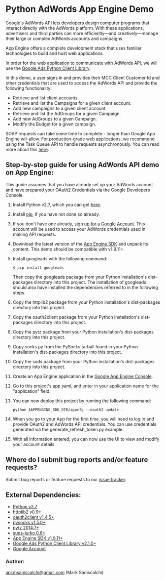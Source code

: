 # Python AdWords App Engine Demo

Google's AdWords API lets developers design computer programs that
interact directly with the AdWords platform. With these applications,
advertisers and third parties can more efficiently—and creatively—manage
their large or complex AdWords accounts and campaigns.

App Engine offers a complete development stack that uses familiar technologies
to build and host web applications.

In order for the web application to communicate with AdWords API, we will use
the [Google Ads Python Client Library](https://github.com/googleads/googleads-python-lib).

In this demo, a user signs in and provides their MCC Client Customer Id and
other credentials that are used to access the AdWords API and provide the
following functionality:

* Retrieve and list client accounts.
* Retrieve and list the Campaigns for a given client account.
* Add new campaigns to a given client account.
* Retrieve and list the AdGroups for a given Campaign.
* Add new AdGroups to a given Campaign.
* Modify the Budget for a given campaign.

SOAP requests can take some time to complete - longer than Google App Engine
will allow. For production-grade web applications, we recommend using the
Task Queue API to handle requests asynchronously. You can read more about this
[here](https://developers.google.com/appengine/docs/python/taskqueue/).


## Step-by-step guide for using AdWords API demo on App Engine:

This guide assumes that you have already set up your AdWords account and have
prepared your OAuth2 Credentials via the Google Developers Console.

1. Install Python v2.7, which you can get
   [here](https://www.python.org/downloads).

2. Install [pip](http://pip.readthedocs.org/en/latest/installing.html),
   if you have not done so already.

3. If you don't have one already,
   [sign up for a Google Account](https://www.google.com/accounts/NewAccount).
   This account will be used to access your AdWords credentials used in making
   API requests.

4. Download the latest version of the
   [App Engine SDK](https://developers.google.com/appengine/downloads) and
   unpack its content. This demo should be compatible with  v1.9.11+.

5. Install googleads with the following command:

   `$ pip install googleads`

   Then copy the googleads package from your Python installation's
   dist-packages directory into this project. The installation of googleads
   should also have installed the dependencies referred to in the following
   steps.

6. Copy the httplib2 package from your Python installation's dist-packages
   directory into this project.

7. Copy the oauth2client package from your Python installation's dist-packages
   directory into this project.

8. Copy the pytz package from your Python installation's dist-packages
   directory into this project.

9. Copy socks.py from the PySocks tarball found in your Python installation's
   dist-packages directory into this project.

10. Copy the suds package from your Python installation's dist-packages
   directory into this project.

11. Create an App Engine application in the
   [Google App Engine Console](https://appengine.google.com/).

12. Go to this project's app.yaml, and enter in your application name for the
   "application" field.

13. You can now deploy this project by running the following command:

    `python $APPENGINE_SDK_DIR/appcfg --oauth2 update .`

14. When you go to your App for the first time, you will need to log in and
    provide OAuth2 and AdWords API credentials. You can use credentials
    generated via the generate_refresh_token.py example.

15. With all information entered, you can now use the UI to view and modify
    your account details.


## Where do I submit bug reports and/or feature requests?

Submit bug reports or feature requests to our
[issue tracker](https://github.com/googleads/googleads-python-lib/issues).


## External Dependencies:

* [Python v2.7](https://www.python.org/downloads/)
* [httplib2 v0.9+](https://pypi.python.org/pypi/httplib2)
* [oauth2client v1.4.5+](https://pypi.python.org/pypi/oauth2client/)
* [pysocks v1.5.0+](https://pypi.python.org/pypi/PySocks/)
* [pytz 2014.7+](https://pypi.python.org/pypi/pytz)
* [suds-jurko 0.6+](https://pypi.python.org/pypi/suds-jurko)
* [App Engine SDK v1.9.11+](https://developers.google.com/appengine/downloads)
* [Google Ads Python Client Library v2.1.0+](https://github.com/googleads/googleads-python-lib)
* [Google Account](https://www.google.com/accounts/NewAccount)


### Author:

api.msaniscalchi@gmail.com (Mark Saniscalchi)